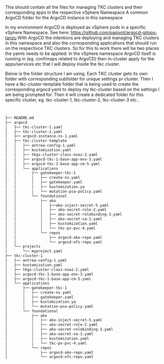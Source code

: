 This should contain all the files for managing TKC clusters and their corresponding apps in the respective vSphere Namespace
A common ArgoCD folder for the ArgoCD instance in this namespace

In my environment ArgoCD is deployed as vSphere pods in a specific vSphere Namespace. See here: https://github.com/papivot/argocd-gitops-tanzu  With ArgoCD the intentions are deploying and managing TKC clusters in this namespace and also the corresponding applications that should run on the respectivce TKC clusters.
So for this to work there will be two places the yamls needs to be applied: In the vSphere namespace ArgoCD itself is running in (eg. confimaps related to ArgoCD) then in-cluster apply for the apps/services etc that I will deploy inside the tkc cluster. 

Below is the folder structure I am using. Each TKC cluster gets its own folder with corresponding subfolder for unique settings pr cluster. Then I have a tkc-cluster-template folder that is being used to create the corresponding argocd yaml to deploy my tkc-cluster based on the settings I am being prompted for. Then it will create a dedicated folder for this specific cluster, eg. tkc-cluster-1, tkc-cluster-2, tkc-cluster-3 etc..

```bash

.
├── README.md
├── argocd
│   ├── tkc-cluster-1.yaml
│   ├── tkc-cluster-2.yaml
│   ├── argocd-instance.ns-1.yaml
│   ├── tkc-cluster-template
│   │   ├── antrea-config-1.yaml
│   │   ├── kustomization.yaml
│   │   ├── tkgs-cluster-class-noaz-2.yaml
│   │   ├── argocd-tkc-1-base-app-env-3.yaml
│   │   ├── argocd-tkc-1-base-app-cm-5.yaml
│   │   └── applications
│   │       ├── gatekeeper-tkc-1
│   │       │   ├── create-ns.yaml
│   │       │   ├── gatekeeper.yaml
│   │       │   ├── kustomization.ya
│   │       │   └── mutation-psa-policy.yaml
│   │       └── foundational
│   │           ├── ako
│   │           │   ├──ako-inject-secret-5.yaml
│   │           │   ├── ako-secret-role-2.yaml
│   │           │   ├── ako-secret-rolebinding-3.yaml
│   │           │   ├── ako-secret-sa-1.yaml
│   │           │   ├── kustomization.yaml
│   │           │   └── tkc-pv-pvc-4.yaml
│   │           └── repos
│   │               ├── argocd-ako-repo.yaml
│   │               └── argocd-nfs-repo.yaml
│   └── projects
│       └── myproject.yaml
├── tkc-cluster-1
│   ├── antrea-config-1.yaml
│   ├── kustomization.yaml 
│   ├── tkgs-cluster-class-noaz-2.yaml
│   ├── argocd-tkc-1-base-app-env-3.yaml
│   ├── argocd-tkc-1-base-app-cm-5.yaml
│   └── applications
│       ├── gatekeeper-tkc-1
│       │   ├── create-ns.yaml
│       │   ├── gatekeeper.yaml
│       │   ├── kustomization.ya
│       │   └── mutation-psa-policy.yaml
│       └── foundational
│           ├── ako
│           │   ├── ako-inject-secret-5.yaml
│           │   ├── ako-secret-role-2.yaml
│           │   ├── ako-secret-rolebinding-3.yaml
│           │   ├── ako-secret-sa-1.yaml
│           │   ├── kustomization.yaml
│           │   └── tkc-pv-pvc-4.yaml
│           └── repos
│               ├── argocd-ako-repo.yaml
│               └── argocd-nfs-repo.yaml
```
